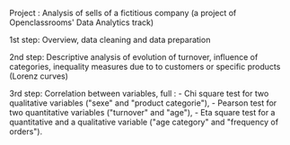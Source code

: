 Project : Analysis of sells of a fictitious company (a project of Openclassrooms' Data Analytics track)

1st step: Overview, data cleaning and data preparation

2nd step: Descriptive analysis of evolution of turnover, influence of categories, inequality measures due to to customers or specific products (Lorenz curves)

3rd step: Correlation between variables, full :
	- Chi square test for two qualitative variables ("sexe" and "product categorie"),
	- Pearson test for two quantitative variables ("turnover" and "age"),
	- Eta square test for a quantitative and a qualitative variable ("age category" and "frequency of orders").
